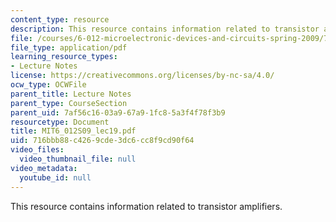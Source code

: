 ```yaml
---
content_type: resource
description: This resource contains information related to transistor amplifiers.
file: /courses/6-012-microelectronic-devices-and-circuits-spring-2009/716bbb88c4269cde3dc6cc8f9cd90f64_MIT6_012S09_lec19.pdf
file_type: application/pdf
learning_resource_types:
- Lecture Notes
license: https://creativecommons.org/licenses/by-nc-sa/4.0/
ocw_type: OCWFile
parent_title: Lecture Notes
parent_type: CourseSection
parent_uid: 7af56c16-03a9-67a9-1fc8-5a3f4f78f3b9
resourcetype: Document
title: MIT6_012S09_lec19.pdf
uid: 716bbb88-c426-9cde-3dc6-cc8f9cd90f64
video_files:
  video_thumbnail_file: null
video_metadata:
  youtube_id: null
---
```

This resource contains information related to transistor amplifiers.